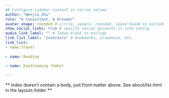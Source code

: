 ```yaml
---
## Configure sidebar content in narrow column
author: "Wenjia Zhu"
role: "A Consultant, A Dreamer"
avatar_shape: rounded # circle, square, rounded, leave blank to exclude
show_social_links: true # specify social accounts in site config
audio_link_label: "" # leave blank to exclude
link_list_label: "Interests" # bookmarks, elsewhere, etc.
link_list:
- name:Travel
  
- name: Reading
  
- name: Daydreaming (haha)
 
---
```


** index doesn't contain a body, just front matter above.
See about/list.html in the layouts folder **